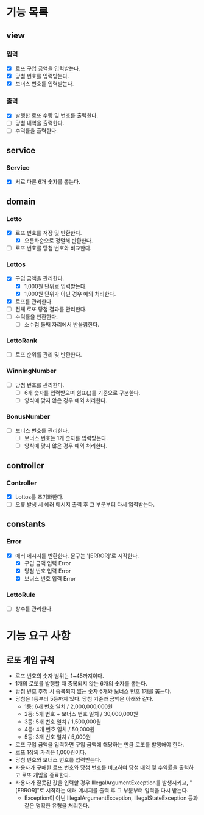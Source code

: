 # 기능 목록
## view
### 입력
- [X] 로또 구입 금액을 입력받는다.
- [X] 당첨 번호를 입력받는다.
- [X] 보너스 번호를 입력받는다.

### 출력
- [X] 발행한 로또 수량 및 번호를 출력한다.
- [ ] 당첨 내역을 출력한다.
- [ ] 수익률을 출력한다.

## service
### Service 
- [X] 서로 다른 6개 숫자를 뽑는다.

## domain
### Lotto
- [X] 로또 번호를 저장 및 반환한다.
  - [X] 오름차순으로 정렬해 반환한다.
- [ ] 로또 번호를 당첨 번호와 비교한다.

### Lottos
- [X] 구입 금액을 관리한다.
  - [X] 1,000원 단위로 입력받는다.
  - [X] 1,000원 단위가 아닌 경우 예외 처리한다.
- [X] 로또를 관리한다.
- [ ] 전체 로또 당첨 결과를 관리한다.
- [ ] 수익률을 반환한다.
  - [ ] 소수점 둘째 자리에서 반올림한다.

### LottoRank
- [ ] 로또 순위를 관리 및 반환한다.

### WinningNumber
- [ ] 당첨 번호를 관리한다.
  - [ ] 6개 숫자를 입력받으며 쉼표(,)를 기준으로 구분한다.
  - [ ] 양식에 맞지 않은 경우 예외 처리한다.

### BonusNumber
- [ ] 보너스 번호를 관리한다.
  - [ ] 보너스 번호는 1개 숫자를 입력받는다.
  - [ ] 양식에 맞지 않은 경우 예외 처리한다.

## controller 
### Controller
- [X] Lottos를 초기화한다.
- [ ] 오류 발생 시 에러 메시지 출력 후 그 부분부터 다시 입력받는다.

## constants
### Error
- [X] 에러 메시지를 반환한다. 문구는 '[ERROR]'로 시작한다.
  - [X] 구입 금액 입력 Error
  - [X] 당첨 번호 입력 Error
  - [X] 보너스 번호 입력 Error

### LottoRule
- [ ] 상수를 관리한다.

# 기능 요구 사항
## 로또 게임 규칙
- 로또 번호의 숫자 범위는 1~45까지이다.
- 1개의 로또를 발행할 때 중복되지 않는 6개의 숫자를 뽑는다.
- 당첨 번호 추첨 시 중복되지 않는 숫자 6개와 보너스 번호 1개를 뽑는다.
- 당첨은 1등부터 5등까지 있다. 당첨 기준과 금액은 아래와 같다.
  - 1등: 6개 번호 일치 / 2,000,000,000원
  - 2등: 5개 번호 + 보너스 번호 일치 / 30,000,000원
  - 3등: 5개 번호 일치 / 1,500,000원
  - 4등: 4개 번호 일치 / 50,000원
  - 5등: 3개 번호 일치 / 5,000원
- 로또 구입 금액을 입력하면 구입 금액에 해당하는 만큼 로또를 발행해야 한다.
- 로또 1장의 가격은 1,000원이다.
- 당첨 번호와 보너스 번호를 입력받는다.
- 사용자가 구매한 로또 번호와 당첨 번호를 비교하여 당첨 내역 및 수익률을 출력하고 로또 게임을 종료한다.
- 사용자가 잘못된 값을 입력할 경우 IllegalArgumentException를 발생시키고, "[ERROR]"로 시작하는 에러 메시지를 출력 후 그 부분부터 입력을 다시 받는다.
  - Exception이 아닌 IllegalArgumentException, IllegalStateException 등과 같은 명확한 유형을 처리한다.


